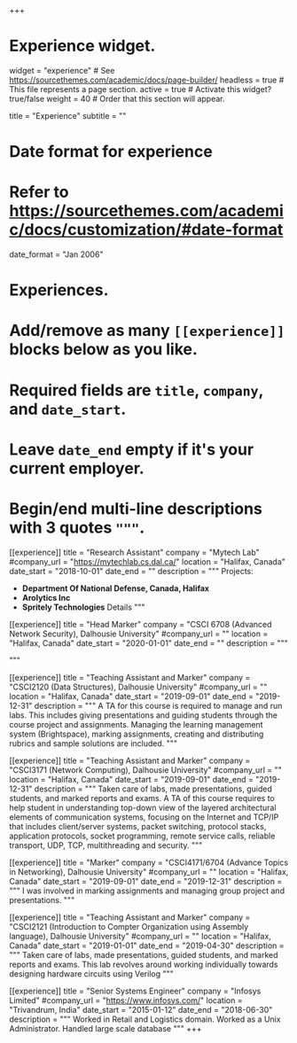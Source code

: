 +++
# Experience widget.
widget = "experience"  # See https://sourcethemes.com/academic/docs/page-builder/
headless = true  # This file represents a page section.
active = true  # Activate this widget? true/false
weight = 40  # Order that this section will appear.

title = "Experience"
subtitle = ""

# Date format for experience
#   Refer to https://sourcethemes.com/academic/docs/customization/#date-format
date_format = "Jan 2006"

# Experiences.
#   Add/remove as many `[[experience]]` blocks below as you like.
#   Required fields are `title`, `company`, and `date_start`.
#   Leave `date_end` empty if it's your current employer.
#   Begin/end multi-line descriptions with 3 quotes `"""`.
[[experience]]
  title = "Research Assistant"
  company = "Mytech Lab"
  #company_url = "https://mytechlab.cs.dal.ca/"
  location = "Halifax, Canada"
  date_start = "2018-10-01"
  date_end = ""
  description = """
  Projects: 
  
  - **Department Of National Defense, Canada, Halifax**
  - **Arolytics Inc**
  - **Spritely Technologies**
  Details
  """
  
  [[experience]]
  title = "Head Marker"
  company = "CSCI 6708 (Advanced Network Security), Dalhousie University"
  #company_url = ""
  location = "Halifax, Canada"
  date_start = "2020-01-01"
  date_end = ""
  description = """
  
  """

[[experience]]
  title = "Teaching Assistant and Marker"
  company = "CSCI2120 (Data Structures), Dalhousie University"
  #company_url = ""
  location = "Halifax, Canada"
  date_start = "2019-09-01"
  date_end = "2019-12-31"
  description = """
  A TA for this course is required to manage and run labs. This includes giving
presentations and guiding students through the course project and assignments.
Managing the learning management system (Brightspace), marking assignments,
creating and distributing rubrics and sample solutions are included.
  """
  
  [[experience]]
  title = "Teaching Assistant and Marker"
  company = "CSCI3171 (Network Computing), Dalhousie University"
  #company_url = ""
  location = "Halifax, Canada"
  date_start = "2019-09-01"
  date_end = "2019-12-31"
  description = """
  Taken care of labs, made presentations, guided students, and marked reports and
exams. A TA of this course requires to help student in understanding top-down view
of the layered architectural elements of communication systems, focusing on the
Internet and TCP/IP that includes client/server systems, packet switching, protocol
stacks, application protocols, socket programming, remote service calls, reliable
transport, UDP, TCP, multithreading and security.
  """

[[experience]]
  title = "Marker"
  company = "CSCI4171/6704 (Advance Topics in Networking), Dalhousie University"
  #company_url = ""
  location = "Halifax, Canada"
  date_start = "2019-09-01"
  date_end = "2019-12-31"
  description = """
  I was involved in marking assignments and managing group project and presentations.
  """
  
  [[experience]]
  title = "Teaching Assistant and Marker"
  company = "CSCI2121 (Introduction to Compter Organization using Assembly language), Dalhousie University"
  #company_url = ""
  location = "Halifax, Canada"
  date_start = "2019-01-01"
  date_end = "2019-04-30"
  description = """
  Taken care of labs, made presentations, guided students, and marked reports and
exams. This lab revolves around working individually towards designing hardware
circuits using Verilog
  """
  
  [[experience]]
  title = "Senior Systems Engineer"
  company = "Infosys Limited"
  #company_url = "https://www.infosys.com/"
  location = "Trivandrum, India"
  date_start = "2015-01-12"
  date_end = "2018-06-30"
  description = """
  Worked in Retail and Logistics domain. Worked as a Unix Administrator. Handled
large scale database
  """
+++
